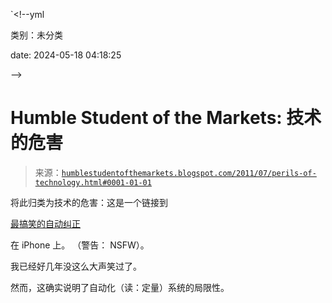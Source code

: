`<!--yml

类别：未分类

date: 2024-05-18 04:18:25

-->

# Humble Student of the Markets: 技术的危害

> 来源：[`humblestudentofthemarkets.blogspot.com/2011/07/perils-of-technology.html#0001-01-01`](https://humblestudentofthemarkets.blogspot.com/2011/07/perils-of-technology.html#0001-01-01)

将此归类为技术的危害：这是一个链接到

[最搞笑的自动纠正](http://damnyouautocorrect.com/10484/the-top-15-most-popular-dyac-texts-of-all-time/)

在 iPhone 上。 （警告： NSFW）。

我已经好几年没这么大声笑过了。

然而，这确实说明了自动化（读：定量）系统的局限性。
